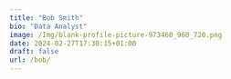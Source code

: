 ```yaml
---
title: "Bob Smith"
bio: "Data Analyst"
image: /Img/blank-profile-picture-973460_960_720.png
date: 2024-02-27T17:30:15+01:00
draft: false
url: /bob/
---
```




